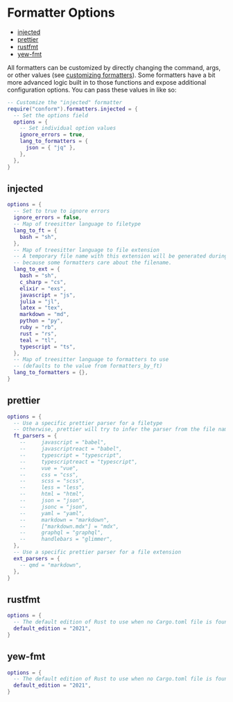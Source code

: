 # Formatter Options

<!-- TOC -->

- [injected](#injected)
- [prettier](#prettier)
- [rustfmt](#rustfmt)
- [yew-fmt](#yew-fmt)

<!-- /TOC -->

All formatters can be customized by directly changing the command, args, or other values (see [customizing formatters](../README.md#customizing-formatters)). Some formatters have a bit more advanced logic built in to those functions and expose additional configuration options. You can pass these values in like so:

```lua
-- Customize the "injected" formatter
require("conform").formatters.injected = {
  -- Set the options field
  options = {
    -- Set individual option values
    ignore_errors = true,
    lang_to_formatters = {
      json = { "jq" },
    },
  },
}
```

<!-- OPTIONS -->

## injected

```lua
options = {
  -- Set to true to ignore errors
  ignore_errors = false,
  -- Map of treesitter language to filetype
  lang_to_ft = {
    bash = "sh",
  },
  -- Map of treesitter language to file extension
  -- A temporary file name with this extension will be generated during formatting
  -- because some formatters care about the filename.
  lang_to_ext = {
    bash = "sh",
    c_sharp = "cs",
    elixir = "exs",
    javascript = "js",
    julia = "jl",
    latex = "tex",
    markdown = "md",
    python = "py",
    ruby = "rb",
    rust = "rs",
    teal = "tl",
    typescript = "ts",
  },
  -- Map of treesitter language to formatters to use
  -- (defaults to the value from formatters_by_ft)
  lang_to_formatters = {},
}
```

## prettier

```lua
options = {
  -- Use a specific prettier parser for a filetype
  -- Otherwise, prettier will try to infer the parser from the file name
  ft_parsers = {
    --     javascript = "babel",
    --     javascriptreact = "babel",
    --     typescript = "typescript",
    --     typescriptreact = "typescript",
    --     vue = "vue",
    --     css = "css",
    --     scss = "scss",
    --     less = "less",
    --     html = "html",
    --     json = "json",
    --     jsonc = "json",
    --     yaml = "yaml",
    --     markdown = "markdown",
    --     ["markdown.mdx"] = "mdx",
    --     graphql = "graphql",
    --     handlebars = "glimmer",
  },
  -- Use a specific prettier parser for a file extension
  ext_parsers = {
    -- qmd = "markdown",
  },
}
```

## rustfmt

```lua
options = {
  -- The default edition of Rust to use when no Cargo.toml file is found
  default_edition = "2021",
}
```

## yew-fmt

```lua
options = {
  -- The default edition of Rust to use when no Cargo.toml file is found
  default_edition = "2021",
}
```

<!-- /OPTIONS -->
